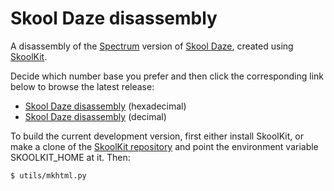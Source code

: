 Skool Daze disassembly
======================

A disassembly of the [Spectrum](http://en.wikipedia.org/wiki/ZX_Spectrum)
version of [Skool Daze](http://en.wikipedia.org/wiki/Skool_Daze), created
using [SkoolKit](http://skoolkit.ca/).

Decide which number base you prefer and then click the corresponding link below
to browse the latest release:

* [Skool Daze disassembly](http://skoolkid.github.io/skooldaze/) (hexadecimal)
* [Skool Daze disassembly](http://skoolkit.ca/disassemblies/skool_daze/) (decimal)

To build the current development version, first either install SkoolKit, or
make a clone of the [SkoolKit repository](https://github.com/skoolkid/skoolkit)
and point the environment variable SKOOLKIT_HOME at it. Then:

    $ utils/mkhtml.py
